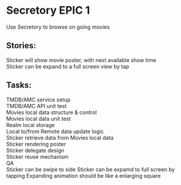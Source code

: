 # Secretory EPIC 1
Use Secretory to browse on going movies

## Stories:
Sticker will show movie poster, with next available show time  
Sticker can be expand to a full screen view by tap  

## Tasks:
TMDB/AMC service setup  
TMDB/AMC API unit test  
Movies local data structure & control  
Movies local data unit test  
Realm local storage  
Local to/from Remote data update logic  
Sticker retrieve data from Movies local data  
Sticker rendering poster  
Sticker delegate design  
Sticker reuse mechanism  
QA  
Sticker can be swipe to side
Sticker can be expamd to full screen by tapping
Expanding animation should be like a enlarging square
